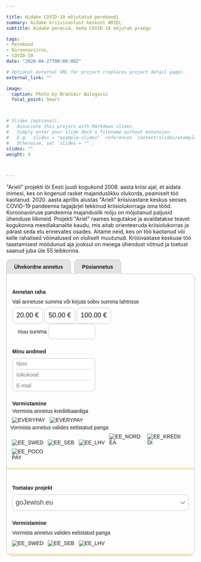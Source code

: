```yaml
---

title: Aidake COVID-19 mõjutatud perekondi
summary: Aidake kriisivastast keskust ARIEL
subtitle: Aidake peresid, keda COVID-19 mõjutab praegu

tags:
- Perekond
- Koroonaviirus,
- COVID-19
date: "2020-04-27T00:00:00Z"

# Optional external URL for project (replaces project detail page).
external_link: ""

image:
  caption: Photo by Branimir Balogović
  focal_point: Smart



# Slides (optional).
#   Associate this project with Markdown slides.
#   Simply enter your slide deck's filename without extension.
#   E.g. `slides = "example-slides"` references `content/slides/example-slides.md`.
#   Otherwise, set `slides = ""`.
slides: ""
weight: 4



---
```


"Arieli" projekti lõi Eesti juudi kogukond 2008. aasta kriisi ajal, et aidata inimesi, kes on kogenud rasket majanduslikku olukorda, peamiselt töö kaotanud.
2020. aasta aprillis alustas "Arieli" kriisivastane keskus seoses COVID-19 pandeemia tagajärjel tekkinud kriisiolukorraga oma tööd.
Koroonaviiruse pandeemia majanduslik mõju on mõjutanud paljusid ühenduse liikmeid. Projekti "Ariel" raames kogutakse ja avaldatakse teavet kogukonna meediakanalite kaudu, mis aitab orienteeruda kriisiolukorras ja pärast seda elu erinevates osades.
Aitame neid, kes on töö kaotanud või kelle rahalised võimalused on oluliselt muutunud.
Kriisivastase keskuse töö taastamisest möödunud aja jooksul on meiega ühendust võtnud ja toetust saanud juba üle 55 leibkonna.

<div id="donations_form" class="mkdf-form" style="position:relative!important;font-size:14px!important;font-family:Arial, Helvetica, sans-serif!important;display: inline-block!important;">
<input id="donations_tabs_1" type="radio" name="donations_tabs" value="0" style="font-size:14px!important;font-family:'Titillium Web', Arial, Helvetica, sans-serif!important;display:none!important;" onclick="switchTab()" checked="true">
<label for="donations_tabs_1" id="mkdf.one.time" style="position:relative!important;top:1px!important;margin-right:5px!important;margin-bottom: 0px!important;padding-top:12px!important;padding-bottom:12px!important;padding-right:20px!important;padding-left:20px!important;font-weight:600!important;font-size:14px!important;line-height:14px!important;height:14px!important;text-align:center!important;border-left-width:1px!important;border-left-style:solid!important;border-left-color:#C6C6C6!important;border-right-width:1px!important;border-right-style:solid!important;border-right-color:#C6C6C6!important;border-top-width:1px!important;border-top-style:solid!important;border-top-color:#C6C6C6!important;border-top-left-radius:10px!important;border-top-right-radius:10px!important;background-color:#E3E3E3!important;background-image:none!important;background-repeat:repeat!important;background-position:top left!important;background-attachment:scroll!important;float: none!important;box-sizing: content-box!important;display:inline-block!important;">Ühekordne annetus</label>
<input id="donations_tabs_2" type="radio" name="donations_tabs" value="1" style="font-size:14px!important;font-family:Arial, Helvetica, sans-serif!important;display:none!important;" onclick="switchTab()">
<label for="donations_tabs_2" id="mkdf.recurring" style="position:relative!important;top:1px!important;margin-right:5px!important;margin-bottom: 0px!important;padding-top:12px!important;padding-bottom:12px!important;padding-right:20px!important;padding-left:20px!important;font-weight:600!important;font-size:14px!important;line-height:14px!important;height:14px!important;text-align:center!important;border-left-width:1px!important;border-left-style:solid!important;border-left-color:#C6C6C6!important;border-right-width:1px!important;border-right-style:solid!important;border-right-color:#C6C6C6!important;border-top-width:1px!important;border-top-style:solid!important;border-top-color:#C6C6C6!important;border-top-left-radius:10px!important;border-top-right-radius:10px!important;background-color:#E3E3E3!important;background-image:none!important;background-repeat:repeat!important;background-position:top left!important;background-attachment:scroll!important;float: none!important;box-sizing: content-box!important;display:inline-block!important;">Püsiannetus</label>
<input id="mkdf.gateway.url" name="mkdf.gateway.url" type="hidden" value="https://payment.maksekeskus.ee">
<input id="mkdf.project.id" type="hidden" name="mkdf.project.id" value="dcc4e097-8bc8-4682-b61e-606519348e27">
<input id="mkdf.locale" type="hidden" name="mkdf.locale" value="et">
<input id="mkdf.country" type="hidden" name="mkdf.country" value="EE">
<div class="mkdf-containter" style="border-width:1px!important;border-style:solid!important;border-color:#C6C6C6!important;border-radius:15px!important;border-top-left-radius:0!important;overflow:hidden!important;box-sizing: content-box!important;">
<div id="donations_tabs_1_content" class="donations_tabs_content">
<div id="donations_content_1" class="mkdf-content" style="padding-top:15px!important;padding-bottom:15px!important;padding-right:15px!important;padding-left:15px!important;border-bottom-width:6px!important;border-bottom-style:solid!important;border-bottom-color:#F4EBB9!important;box-sizing: content-box!important;">
<div class="mkdf-form-items" style="padding-top:25px!important;">
<div id="mkdf.donate.money" class="mkdf-label" style="padding-bottom:10px!important;font-weight:600!important;"> Annetan raha </div>
<div id="mkdf.donate.sum.notice" class="mkdf-description" style="padding-bottom:8px!important;font-weight:400!important;"> Vali annetuse summa või kirjuta sobiv summa lahtrisse </div>
<div id="donationAmounts" class="mkdf-form-items-horizontal">
<div class="mkdf-form-item mkdf-form-item-button" style="display:inline-block!important" id="donations_sum_0-div">
<input id="donations_sum_0" type="radio" required name="donations_sum" style="font-size:14px!important;font-family:Arial, Helvetica, sans-serif!important;display:none!important;" onchange="changeDonationAmount(this)" value="20.00">
<label for="donations_sum_0" style="display:inline-block!important;border-width:1px!important;border-style:solid!important;border-color:#C6C6C6!important;border-radius:10px!important;padding-top:8px!important;padding-bottom:8px!important;padding-right:10px!important;padding-left:10px!important;font-size:18px!important;line-height:23px!important;height:25px!important;float: none!important;box-sizing: content-box!important;cursor: pointer!important;"><span id="donations_sum_0-span">20.00</span> €</label>
</div>
<div class="mkdf-form-item mkdf-form-item-button" style="display:inline-block!important" id="donations_sum_1-div">
<input id="donations_sum_1" type="radio" required name="donations_sum" style="font-size:14px!important;font-family:Arial, Helvetica, sans-serif!important;display:none!important;" onchange="changeDonationAmount(this)" value="50.00">
<label for="donations_sum_1" style="display:inline-block!important;border-width:1px!important;border-style:solid!important;border-color:#C6C6C6!important;border-radius:10px!important;padding-top:8px!important;padding-bottom:8px!important;padding-right:10px!important;padding-left:10px!important;font-size:18px!important;line-height:23px!important;height:25px!important;float: none!important;box-sizing: content-box!important;cursor: pointer!important;"><span id="donations_sum_1-span">50.00</span> €</label>
</div>
<div class="mkdf-form-item mkdf-form-item-button" style="display:inline-block!important" id="donations_sum_2-div">
<input id="donations_sum_2" type="radio" required name="donations_sum" style="font-size:14px!important;font-family:Arial, Helvetica, sans-serif!important;display:none!important;" onchange="changeDonationAmount(this)" value="100.00">
<label for="donations_sum_2" style="display:inline-block!important;border-width:1px!important;border-style:solid!important;border-color:#C6C6C6!important;border-radius:10px!important;padding-top:8px!important;padding-bottom:8px!important;padding-right:10px!important;padding-left:10px!important;font-size:18px!important;line-height:23px!important;height:25px!important;float: none!important;box-sizing: content-box!important;cursor: pointer!important;"><span id="donations_sum_2-span">100.00</span> €</label>
</div>
<div id="custom-amount-block" class="mkdf-form-item mkdf-form-item-labeled" style="padding-left:15px!important;display:inline-block!important;">
<input id="donations_sum_write" type="radio" value="custom" required name="donations_sum" style="font-size:14px!important;font-family:Arial, Helvetica, sans-serif!important;display:none!important;" onchange="changeDonationAmount(this)">
<label for="donations_sum_write" onclick="document.getElementById('donations_sum_number').focus();" style="height: 25px!important;float: none!important;box-sizing: content-box!important;">
<span id="mkdf.donate.sum.write">muu summa</span>
<input id="donations_sum_number" onclick="document.getElementById('donations_sum_write').click()" type="text" name="donations_sum_number" style="font-family:Arial, Helvetica, sans-serif!important;display:inline-block!important;border-width:1px!important;border-style:solid!important;border-color:#C6C6C6!important;border-radius:10px!important;padding-top:8px!important;padding-bottom:8px!important;padding-right:12px!important;padding-left:12px!important;position:relative!important;max-width:100px!important;font-size:18px!important;line-height:23px!important;height:23px!important;box-sizing:content-box!important;" required>
</label>
</div>
</div>
</div>    <div class="mkdf-form-items" style="padding-top:25px!important;">
<div id="mkdf.donator.data" class="mkdf-label" style="padding-bottom:10px!important;font-weight:600!important;"> Minu andmed </div>
<div id="customer_data" class="mkdf-form-items-block" style="display:inline-block!important;border-width:1px!important;border-style:solid!important;border-color:#C6C6C6!important;border-radius:10px!important;padding-top:0!important;padding-bottom:0!important;padding-right:10px!important;padding-left:10px!important;box-sizing: content-box!important;">
<div class="mkdf-form-item">
<input id="mkdf.donator.full.name" type="text" onfocusout="validate(this);" pattern="^\s*[^\s]+\s+[^\s]+.*$" name="mkdf.donator.full.name" placeholder="Nimi" style="font-size:14px!important;font-family:Arial, Helvetica, sans-serif!important;display:inline-block!important;border-style:solid!important;border-color:#C6C6C6!important;width:200px!important;max-width:270px!important;border-width:0!important;border-bottom-width:1px!important;border-bottom-style:solid!important;border-bottom-color:#C6C6C6!important;border-radius:0!important;padding-top:6px!important;padding-bottom:6px!important;padding-right:0!important;padding-left:0!important;outline:none!important;box-sizing: content-box!important;">
<div id="mkdf.donator.full.name.invalid" class="invalid-feedback" style="color:red!important;display:none!important;"> Palun kontrollige oma ees- ja perekonnanime </div>
</div>
<div class="mkdf-form-item">
<input id="mkdf.donator.personCode" type="text" name="mkdf.donator.personCode" placeholder="Isikukood" style="font-size:14px!important;font-family:Arial, Helvetica, sans-serif!important;display:inline-block!important;border-style:solid!important;border-color:#C6C6C6!important;width:200px!important;max-width:270px!important;border-width:0!important;border-bottom-width:1px!important;border-bottom-style:solid!important;border-bottom-color:#C6C6C6!important;border-radius:0!important;padding-top:6px!important;padding-bottom:6px!important;padding-right:0!important;padding-left:0!important;outline:none!important;box-sizing: content-box!important;">
</div>
<div class="mkdf-form-item">
<input id="mkdf.donator.email" type="email" onfocusout="validate(this);" name="mkdf.donator.email" placeholder="E-mail" style="font-size:14px!important;font-family:'Titillium Web', Arial, Helvetica, sans-serif!important;display:inline-block!important;border-style:solid!important;border-color:#C6C6C6!important;width:200px!important;max-width:270px!important;border-width:0!important;border-bottom-width:0px!important;border-bottom-style:solid!important;border-bottom-color:#C6C6C6!important;border-radius:0!important;padding-top:6px!important;padding-bottom:6px!important;padding-right:0!important;padding-left:0!important;outline:none!important;box-sizing: content-box!important;">
<div id="mkdf.donator.email.invalid" class="invalid-feedback" style="color:red!important;display:none!important;"> Palun kontrollige e-mail addressi </div></div></div></div>
<div class="mkdf-form-items" style="padding-top:25px!important;">
<div class="mkdf-label mkdf.payment" style="padding-bottom:4px!important;font-weight:600!important;"> Vormistamine </div>
<div class="mkdf-description mkdf.payment.description" style="padding-bottom:4px!important;font-weight:400!important;"> Vormista annetus 
krediitkaardiga</div>
<div class="mkdf-form-items-horizontal mkdf-form-items-banklinks" style="margin-right:-5px!important;margin-left:-5px!important;">
<div class="mkdf-form-item mkdf-form-item-image banklink" style="display:inline-block!important;"><input id="VISA-EVERYPAY" type="radio" name="donations_bank" style="font-size:14px!important;font-family:Arial, Helvetica, sans-serif!important;display:none!important;" onchange="changeBankLink(this)" value="EVERYPAY"> <label for="VISA-EVERYPAY" style="display:inline-block!important;border-width:4px!important;border-style:solid!important;border-color:#FFF!important;padding-bottom:0!important;box-sizing: content-box!important;"><img src="https://www.gojewish.eu/media/visa.png" alt="EVERYPAY" style="display:block!important;max-width:90px!important;"></label></div>
<div class="mkdf-form-item mkdf-form-item-image banklink" style="display:inline-block!important;"><input id="MASTERCARD-EVERYPAY" type="radio" name="donations_bank" style="font-size:14px!important;font-family:Arial, Helvetica, sans-serif!important;display:none!important;" onchange="changeBankLink(this)" value="EVERYPAY"> <label for="MASTERCARD-EVERYPAY" style="display:inline-block!important;border-width:4px!important;border-style:solid!important;border-color:#FFF!important;padding-bottom:0!important;box-sizing: content-box!important;"><img src="https://www.gojewish.eu/media/mastercard.png" alt="EVERYPAY" style="display:block!important;max-width:90px!important;"></label></div>
<div class="mkdf-description mkdf.payment.description" style="padding-bottom:4px!important;font-weight:400!important;"> Vormista annetus 
valides eelistatud panga </div>
<div class="mkdf-form-item mkdf-form-item-image banklink" style="display:inline-block!important;">
<input id="EE_SWED" type="radio" name="donations_bank" style="font-size:14px!important;font-family:Arial, Helvetica, sans-serif!important;display:none!important;" onchange="changeBankLink(this)" value="EE_SWED">
<label for="EE_SWED" style="display:inline-block!important;border-width:4px!important;border-style:solid!important;border-color:#FFF!important;padding-bottom:0!important;box-sizing: content-box!important;"><img src="https://www.gojewish.eu/media/swedbank.png" alt="EE_SWED" style="display:block!important;max-width:90px!important;"></label>
</div>
<div class="mkdf-form-item mkdf-form-item-image banklink" style="display:inline-block!important;">
<input id="EE_SEB" type="radio" name="donations_bank" style="font-size:14px!important;font-family:Arial, Helvetica, sans-serif!important;display:none!important;" onchange="changeBankLink(this)" value="EE_SEB">
<label for="EE_SEB" style="display:inline-block!important;border-width:4px!important;border-style:solid!important;border-color:#FFF!important;padding-bottom:0!important;box-sizing: content-box!important;"><img src="https://www.gojewish.eu/media/seb.png" alt="EE_SEB" style="display:block!important;max-width:90px!important;"></label>
</div>
<div class="mkdf-form-item mkdf-form-item-image banklink" style="display:inline-block!important;">
<input id="EE_LHV" type="radio" name="donations_bank" style="font-size:14px!important;font-family:Arial, Helvetica, sans-serif!important;display:none!important;" onchange="changeBankLink(this)" value="EE_LHV">
<label for="EE_LHV" style="display:inline-block!important;border-width:4px!important;border-style:solid!important;border-color:#FFF!important;padding-bottom:0!important;box-sizing: content-box!important;"><img src="https://www.gojewish.eu/media/lhv.png" alt="EE_LHV" style="display:block!important;max-width:90px!important;"></label>
</div>
<div class="mkdf-form-item mkdf-form-item-image banklink" style="display:inline-block!important;">
<input id="EE_NORDEA" type="radio" name="donations_bank" style="font-size:14px!important;font-family:Arial, Helvetica, sans-serif!important;display:none!important;" onchange="changeBankLink(this)" value="EE_NORDEA">
<label for="EE_NORDEA" style="display:inline-block!important;border-width:4px!important;border-style:solid!important;border-color:#FFF!important;padding-bottom:0!important;box-sizing: content-box!important;"><img src="https://www.gojewish.eu/media/luminor.png" alt="EE_NORDEA" style="display:block!important;max-width:90px!important;"></label>
</div>
<div class="mkdf-form-item mkdf-form-item-image banklink" style="display:inline-block!important;">
<input id="EE_KREDIIDI" type="radio" name="donations_bank" style="font-size:14px!important;font-family:Arial, Helvetica, sans-serif!important;display:none!important;" onchange="changeBankLink(this)" value="EE_KREDIIDI">
<label for="EE_KREDIIDI" style="display:inline-block!important;border-width:4px!important;border-style:solid!important;border-color:#FFF!important;padding-bottom:0!important;box-sizing: content-box!important;"><img src="https://www.gojewish.eu/media/coop.png" alt="EE_KREDIIDI" style="display:block!important;max-width:90px!important;"></label>
</div>
<div class="mkdf-form-item mkdf-form-item-image banklink" style="display:inline-block!important;">
<input id="EE_POCOPAY" type="radio" name="donations_bank" style="font-size:14px!important;font-family:Arial, Helvetica, sans-serif!important;display:none!important;" onchange="changeBankLink(this)" value="EE_POCOPAY">
<label for="EE_POCOPAY" style="display:inline-block!important;border-width:4px!important;border-style:solid!important;border-color:#FFF!important;padding-bottom:0!important;box-sizing: content-box!important;"><img src="https://www.gojewish.eu/media/pocopay.png" alt="EE_POCOPAY" style="display:block!important;max-width:90px!important;"></label>
</div></div></div></div></div>
<div id="donations_tabs_2_content" class="donations_tabs_content">
<div id="donations_content_2" class="mkdf-content" style="padding:15px!important;border-bottom-width:6px!important;border-bottom-style:solid!important;border-bottom-color:#F4EBB9!important;box-sizing: content-box!important;">
<div class="mkdf-form-items" style="padding-top:25px!important;">
<div class="mkdf-label mkdf.project" style="padding-bottom:10px!important;font-weight:600!important;"> Toetatav projekt </div>
<select class="project-select" onchange="selectDropdownChange('recurring')" style="font-family:Arial, Helvetica, sans-serif!important;display:inline-block!important;width:100%!important;min-width:300px!important;max-width:480px!important;font-size:18px!important;line-height:25px!important;font-weight:300!important;color:#444!important;padding-top:8px!important;padding-bottom:8px!important;padding-right:40px!important;padding-left:8px!important;box-sizing:border-box!important;margin-top:0!important;margin-bottom:0!important;margin-right:0!important;margin-left:0!important;border-width:1px!important;border-style:solid!important;border-color:#C6C6C6!important;border-radius:10px!important;-moz-appearance:none!important;-webkit-appearance:none!important;appearance:none!important;background-color:#FFF!important;background-image:url('data:image/svg+xml,%3Csvg id=\'Layer_1\' data-name=\'Layer 1\' xmlns=\'http://www.w3.org/2000/svg\' viewBox=\'0 0 20 8.84\'%3E%3Cdefs%3E%3Cstyle%3E.cls-1%7Bfill:%235c5b5b!important;%7D%3C/style%3E%3C/defs%3E%3Cpath class=\'cls-1\' d=\'M8.84,9.84,0,1H3L9.43,7.62h.13L16.87,1H20L10.05,9.84Z\' transform=\'translate(0.04 -1)\'/%3E%3C/svg%3E')!important;background-repeat:no-repeat, repeat!important;background-position:right 0.5em top 50%, 0 0!important;background-size:0.75em auto, 100%!important;">
<option data-amount0="20.00" data-amount1="50.00" data-amount2="100.00" data-one-time data-recurring data-custom-amount data-project-id="dcc4e097-8bc8-4682-b61e-606519348e27" selected="true">goJewish.eu</option></select></div>
<div class="mkdf-form-items" style="padding-top:25px!important;">
<div class="mkdf-label mkdf.payment" style="padding-bottom:10px!important;font-weight:600!important;"> Vormistamine </div>
<div class="mkdf-description mkdf.payment.description" style="padding-bottom:8px!important;font-weight:400!important;"> Vormista annetus valides eelistatud panga </div>
<div class="mkdf-form-items-horizontal mkdf-form-items-banklinks" style="margin-right:-5px!important;margin-left:-5px!important;">
<div class="mkdf-form-item mkdf-form-item-image so-banklink" style="display:inline-block!important;">
<input id="so-EE_SWED" type="radio" name="donations_bank_so" onchange="changeBankLinkSo(this);" style="font-size:14px!important;font-family:Arial, Helvetica, sans-serif!important;display:none!important;" value="EE_SWED">
<label for="so-EE_SWED" style="display:inline-block!important;border-width:4px!important;border-style:solid!important;border-color:#FFF!important;padding-bottom:0!important;box-sizing: content-box!important;"><img src="https://www.gojewish.eu/media/swedbank.png" alt="EE_SWED" style="display:block!important;max-width:90px!important;"></label>
</div>
<div class="mkdf-form-item mkdf-form-item-image so-banklink" style="display:inline-block!important;">
<input id="so-EE_SEB" type="radio" name="donations_bank_so" onchange="changeBankLinkSo(this);" style="font-size:14px!important;font-family:Arial, Helvetica, sans-serif!important;display:none!important;" value="EE_SEB">
<label for="so-EE_SEB" style="display:inline-block!important;border-width:4px!important;border-style:solid!important;border-color:#FFF!important;padding-bottom:0!important;box-sizing: content-box!important;"><img src="https://www.gojewish.eu/media/seb.png" alt="EE_SEB" style="display:block!important;max-width:90px!important;"></label>
</div>
<div class="mkdf-form-item mkdf-form-item-image so-banklink" style="display:inline-block!important;">
<input id="so-EE_LHV" type="radio" name="donations_bank_so" onchange="changeBankLinkSo(this);" style="font-size:14px!important;font-family:Arial, Helvetica, sans-serif!important;display:none!important;" value="EE_LHV">
<label for="so-EE_LHV" style="display:inline-block!important;border-width:4px!important;border-style:solid!important;border-color:#FFF!important;padding-bottom:0!important;box-sizing: content-box!important;"><img src="https://www.gojewish.eu/media/lhv.png" alt="EE_LHV" style="display:block!important;max-width:90px!important;"></label>
</div>
</div>
</div>
</div>
</div>
</div>
</div>